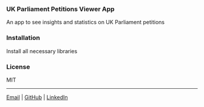 ### UK Parliament Petitions Viewer App

An app to see insights and statistics on UK Parliament petitions

### Installation
Install all necessary libraries 

### License
MIT

---
[Email](uliastasuk118@gmail.com) | [GitHub](https://github.com/istasiuk) | [LinkedIn](https://www.linkedin.com/in/istasiuk/)

